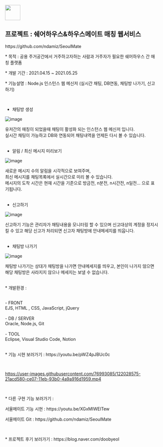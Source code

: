 <p align=""><img src="https://0905cjw.github.io/seoulmate_logo.png" height="50px"/></p>
<h2>프로젝트 : 쉐어하우스&하우스메이트 매칭 웹서비스</h2>
<p>https://github.com/ndamiz/SeoulMate</p>
<p>* 목적 : 공용 주거공간에서 거주하고자하는 사람과 거주자가 필요한 쉐어하우스 간 매칭 플랫폼</p>
<p>* 개발 기간 : 2021.04.15 ~ 2021.05.25</p>
<p>* 기능설명 : Node.js 인스턴스 웹 메신저 (실시간 채팅, DB연동, 채팅방 나가기, 신고하기)</p>
<br>
<p>
  
- 채팅방 생성<br>
  
![image](https://user-images.githubusercontent.com/76993085/122031189-70f40580-ce09-11eb-8a5e-182b6404056b.png) <br>
  
유저간의 매칭이 되었을때 채팅이 활성화 되는 인스턴스 웹 메신저 입니다. <br>
실시간 채팅이 가능하고 DB와 연동되어 채팅내역을 언제든 다시 볼  수 있습니다.<br>
<br>
- 알림 / 최신 메시지 미리보기<br>
  
![image](https://user-images.githubusercontent.com/76993085/122031303-89fcb680-ce09-11eb-998f-01cb61db2a3e.png) <br>
  
새로운 메시지 수의 알림을 시각적으로 보여주며, <br>
최신 메시지를 채팅목록에서 실시간으로 미리 볼 수 있습니다.<br>
메시지의 도착 시간은 현재 시간을 기준으로 방금전, n분전, n시간전, n일전... 으로 표기됩니다.<br>
<br>
  
- 신고하기<br>
  
![image](https://user-images.githubusercontent.com/76993085/122031774-fa0b3c80-ce09-11eb-89d9-5e34e6e76088.png) <br>
  
신고하기 기능은 관리자가 채팅내용을 모니터링 할 수 있으며 신고대상의 계정을 정지시킬 수 있고 해당 신고가 처리되면 신고자 채팅방에 안내메세지를 띄웁니다.<br>
<br>
- 채팅방 나가기<br>

![image](https://user-images.githubusercontent.com/76993085/122031971-2aeb7180-ce0a-11eb-8eb1-e42b649f5ba5.png)
  
채팅방 나가기는 상대가 채팅방을 나가면 안내메세지를 띄우고, 본인이 나가지 않으면 해당 채팅방은 사라지지 않으나 메세지는 보낼 수 없습니다.<br>
<br>
<p>* 개발환경 : </p><br>
- FRONT<br>
EJS, HTML , CSS, JavaScript, jQuery<br>
<br>
- DB / SERVER<br>
Oracle, Node.js, Git<br>
<br>
- TOOL<br>
Eclipse, Visual Studio Code, Notion<br>
<br>

<p>* 기능 시현 보러가기 : https://youtu.be/pWZ4pJBUc0c</p> <br>



https://user-images.githubusercontent.com/76993085/122028575-21acd580-ce07-11eb-93b0-4a9a916d1959.mp4


<br>
<p>* 다른 구현 기능 보러가기 : </p>
<p>서울메이트 기능 시현 : https://youtu.be/XGxMIWEITew</p>
<p>서울메이트 Git : https://github.com/ndamiz/SeoulMate</p>
<br>

<p>* 프로젝트 후기 보러가기 : https://blog.naver.com/doobyeol </p>
